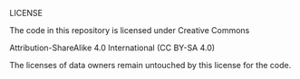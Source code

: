 LICENSE

The code in this repository is licensed under Creative Commons

Attribution-ShareAlike 4.0 International (CC BY-SA 4.0)

The licenses of data owners remain untouched by this license for the code.

